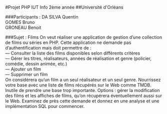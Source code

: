 #Projet PHP IUT Info 2ème année
##Université d'Orléans

###Participants :
DA SILVA Quentin <br>
GOMES Bruno <br>
GRONEAU Benoit <br>

###Sujet : Films
On veut réaliser une application de gestion d’une collection de films ou séries en PHP. Cette application ne
demande pas d’authentification mais doit permettre de : <br>
— Consulter la liste des films disponibles selon différents critères <br>
— Gérer les titres, réalisateurs, années de réalisation et genre (policier, comédie, dessin animée, etc.) <br>
— Ajouter un film <br>
— Supprimer un film <br>
On considérera qu’un film a un seul réalisateur et un seul genre. Nourrissez votre base avec une liste de films
récupérés sur le Web comme TMDB. Inutile de prendre une base trop importante. Options : gérer la modification
des films et les affiches de films, qu’on récupérera éventuellement aussi sur le Web. Examinez de près cette demande
et donnez en une analyse et une implémentation SQL pour commencer.